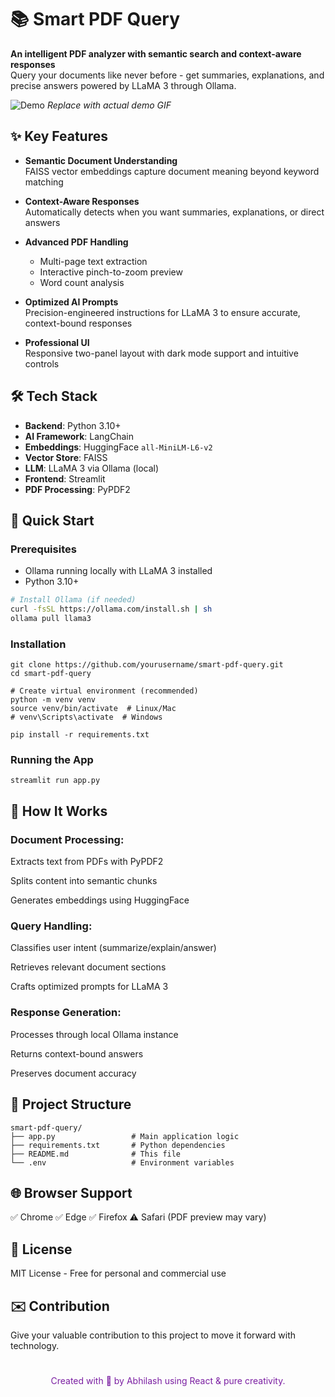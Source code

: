 # 📚 Smart PDF Query

**An intelligent PDF analyzer with semantic search and context-aware responses**  
Query your documents like never before - get summaries, explanations, and precise answers powered by LLaMA 3 through Ollama.

![Demo](https://via.placeholder.com/800x500?text=Smart+PDF+Query+Demo) *Replace with actual demo GIF*

## ✨ Key Features

- **Semantic Document Understanding**  
  FAISS vector embeddings capture document meaning beyond keyword matching

- **Context-Aware Responses**  
  Automatically detects when you want summaries, explanations, or direct answers

- **Advanced PDF Handling**  
  - Multi-page text extraction  
  - Interactive pinch-to-zoom preview  
  - Word count analysis

- **Optimized AI Prompts**  
  Precision-engineered instructions for LLaMA 3 to ensure accurate, context-bound responses

- **Professional UI**  
  Responsive two-panel layout with dark mode support and intuitive controls

## 🛠️ Tech Stack

- **Backend**: Python 3.10+
- **AI Framework**: LangChain
- **Embeddings**: HuggingFace `all-MiniLM-L6-v2`
- **Vector Store**: FAISS
- **LLM**: LLaMA 3 via Ollama (local)
- **Frontend**: Streamlit
- **PDF Processing**: PyPDF2

## 🚀 Quick Start

### Prerequisites
- Ollama running locally with LLaMA 3 installed
- Python 3.10+

```bash
# Install Ollama (if needed)
curl -fsSL https://ollama.com/install.sh | sh
ollama pull llama3
```
### Installation

```
git clone https://github.com/yourusername/smart-pdf-query.git
cd smart-pdf-query

# Create virtual environment (recommended)
python -m venv venv
source venv/bin/activate  # Linux/Mac
# venv\Scripts\activate  # Windows

pip install -r requirements.txt

```
### Running the App

```
streamlit run app.py
```
## 🧠 How It Works

### Document Processing:

Extracts text from PDFs with PyPDF2

Splits content into semantic chunks

Generates embeddings using HuggingFace

### Query Handling:

Classifies user intent (summarize/explain/answer)

Retrieves relevant document sections

Crafts optimized prompts for LLaMA 3

### Response Generation:

Processes through local Ollama instance

Returns context-bound answers

Preserves document accuracy

## 📂 Project Structure

```
smart-pdf-query/
├── app.py                 # Main application logic
├── requirements.txt       # Python dependencies
├── README.md              # This file
└── .env                   # Environment variables
```
## 🌐 Browser Support
✅ Chrome
✅ Edge
✅ Firefox
⚠️ Safari (PDF preview may vary)

## 📜 License
MIT License - Free for personal and commercial use

## ✉️ Contribution
Give your valuable contribution to this project to move it forward with technology.
#
<p align="center" style="color:#7b1fa2;">
  Created with 💙 by Abhilash using React & pure creativity.
</p>
